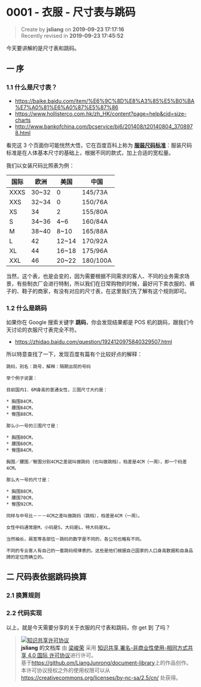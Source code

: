 0001 - 衣服 - 尺寸表与跳码
===

> Create by **jsliang** on **2019-09-23 17:17:16**  
> Recently revised in **2019-09-23 17:45:52**

今天要讲解的是尺寸表和跳码。

## 一 序

### 1.1 什么是尺寸表？

* https://baike.baidu.com/item/%E6%9C%8D%E8%A3%85%E5%B0%BA%E7%A0%81%E6%A0%87%E5%87%86
* https://www.hollisterco.com.hk/zh_HK/content?page=help&cid=size-charts
* http://www.bankofchina.com/bcservice/bi6/201408/t20140804_3708978.html

看完这 3 个页面你可能恍然大悟，它在百度百科上称为 **[服装尺码标准](https://baike.baidu.com/item/%E6%9C%8D%E8%A3%85%E5%B0%BA%E7%A0%81%E6%A0%87%E5%87%86)**：服装尺码标准是在人体基本尺寸的基础上，根据不同的款式，加上合适的宽松量。

我们以女装尺码比照表为例：

| 国际 | 欧洲 | 美国 | 中国 |
| --- | --- | --- | --- |
| XXXS | 30~32 | 0 | 145/73A |
| XXS | 32~34 | 0 | 150/76A |
| XS | 34 |2  | 155/80A |
| S | 34~36 | 4~6 | 160/84A |
| M | 38~40 | 8~10 | 165/88A |
| L | 42 | 12~14 | 170/92A |
| XL | 44 | 16~18 | 175/96A |
| XXL | 46 | 20~22 | 180/100A |

当然，这个表，也是会变的，因为需要根据不同需求的客人、不同的业务需求场景，有些制衣厂会进行特制，所以我们在日常购物的时候，最好问下卖衣服的、裤子的、鞋子的商家，有没有对应的尺寸表，在这里我们先了解有这个规则即可。

### 1.2 什么是跳码

如果你在 Google 搜索关键字 **跳码**，你会发现结果都是 POS 机的跳码，跟我们今天讨论的衣服尺寸表完全不符。

* https://zhidao.baidu.com/question/1924120975840329507.html

所以特意查找了一下，发现百度有篇有个比较好点的解释：

```
跳码，别名：跳号，解释：隔期出现的号码

举个例子说罢：

目前国内1．6M身高的普通女性，三围尺寸大约是：

* 胸围84CM，
* 腰围64CM，
* 臀围88CM，

那么小一号的三围尺寸是：

* 胸围80CM，
* 腰围60CM，
* 臀围84CM，

胸围／腰围／臀围分别4CM之差就叫做跳码（也叫做跳档），档差是4CM（一周），即一个码差4CM。

那么大一号的尺寸是：

* 胸围88CM，
* 腰围70CM，
* 臀围92CM，

同样与中号比－－－4CM之差叫做跳码（跳档），档差是4CM（一周）。

女性中码通常是M，小码是S，大码是L，特大码是XL。

当然袖长，肩宽等各部位－跳码的数字是不同的，各公司也略有不同。

不同的专业客人有自己的一套跳码规律表的。这些是他们根据自己国家的人口身高数据和自身品牌的定位而确立的。
```

## 二 尺码表依据跳码换算

### 2.1 换算规则

### 2.2 代码实现

以上，就是今天需要分享的关于衣服的尺寸表和跳码，你 get 到 了吗？

> <a rel="license" href="http://creativecommons.org/licenses/by-nc-sa/4.0/"><img alt="知识共享许可协议" style="border-width:0" src="https://i.creativecommons.org/l/by-nc-sa/4.0/88x31.png" /></a><br /><a xmlns:dct="http://purl.org/dc/terms/" property="dct:title">**jsliang** 的文档库</a> 由 <a xmlns:cc="http://creativecommons.org/ns#" href="https://github.com/LiangJunrong/document-library" property="cc:attributionName" rel="cc:attributionURL">梁峻荣</a> 采用 <a rel="license" href="http://creativecommons.org/licenses/by-nc-sa/4.0/">知识共享 署名-非商业性使用-相同方式共享 4.0 国际 许可协议</a>进行许可。<br />基于<a xmlns:dct="http://purl.org/dc/terms/" href="https://github.com/LiangJunrong/document-library" rel="dct:source">https://github.om/LiangJunrong/document-library</a>上的作品创作。<br />本许可协议授权之外的使用权限可以从 <a xmlns:cc="http://creativecommons.org/ns#" href="https://creativecommons.org/licenses/by-nc-sa/2.5/cn/" rel="cc:morePermissions">https://creativecommons.org/licenses/by-nc-sa/2.5/cn/</a> 处获得。